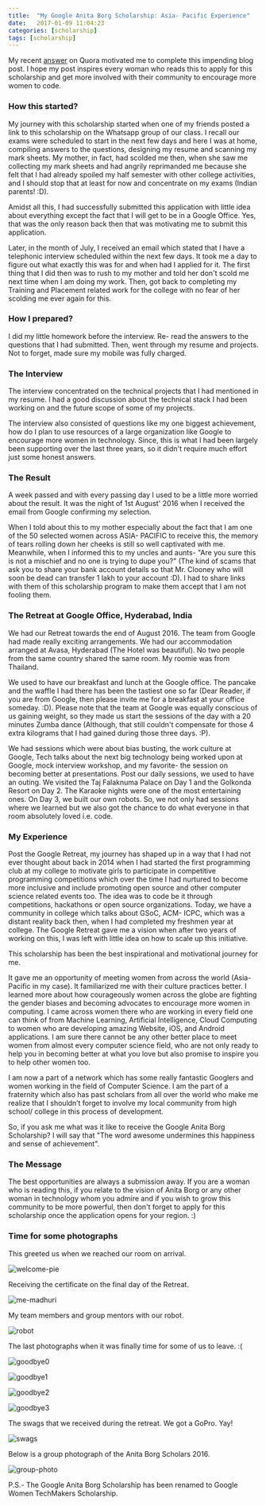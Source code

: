 ```yaml
---
title:  "My Google Anita Borg Scholarship: Asia- Pacific Experience"
date:   2017-01-09 11:04:23
categories: [scholarship]
tags: [scholarship]
---
```


My recent [answer](https://www.quora.com/What-is-it-like-to-receive-the-Google-Anita-Borg-Memorial-Scholarship/answer/Diksha-Rathi-2?srid=tFme) on Quora motivated me to complete this impending blog post. I hope my post inspires every woman who reads this to apply for this scholarship and get more involved with their community to encourage more women to code. 

### How this started?

My journey with this scholarship started when one of my friends posted a link to this scholarship on the Whatsapp group of our class. I recall our exams were scheduled to start in the next few days and here I was at home, compiling answers to the questions, designing my resume and scanning my mark sheets. My mother, in fact, had scolded me then, when she saw me collecting my mark sheets and had angrily reprimanded me because she felt that I had already spoiled my half semester with other college activities, and I should stop that at least for now and concentrate on my exams (Indian parents! :D). 

Amidst all this, I had successfully submitted this application with little idea about everything except the fact that I will get to be in a Google Office. Yes, that was the only reason back then that was motivating me to submit this application. 

Later, in the month of July, I received an email which stated that I have a telephonic interview scheduled within the next few days. It took me a day to figure out what exactly this was for and when had I applied for it. The first thing that I did then was to rush to my mother and told her don't scold me next time when I am doing my work. Then, got back to completing my Training and Placement related work for the college with no fear of her scolding me ever again for this. 

### How I prepared?

I did my little homework before the interview. Re- read the answers to the questions that I had submitted. Then, went through my resume and projects. Not to forget, made sure my mobile was fully charged. 

### The Interview

The interview concentrated on the technical projects that I had mentioned in my resume. I had a good discussion about the technical stack I had been working on and the future scope of some of my projects.

The interview also consisted of questions like my one biggest achievement, how do I plan to use resources of a large organization like Google to encourage more women in technology. Since, this is what I had been largely been supporting over the last three years, so it didn't require much effort just some honest answers. 

### The Result

A week passed and with every passing day I used to be a little more worried about the result. It was the night of 1st August' 2016 when I received the email from Google confirming my selection. 

When I told about this to my mother especially about the fact that I am one of the 50 selected women across ASIA- PACIFIC to receive this, the memory of tears rolling down her cheeks is still so well captivated with me. Meanwhile, when I informed this to my uncles and aunts- "Are you sure this is not a mischief and no one is trying to dupe you?" (The kind of scams that ask you to share your bank account details so that Mr. Clooney who will soon be dead can transfer 1 lakh to your account :D). I had to share links with them of this scholarship program to make them accept that I am not fooling them.

### The Retreat at Google Office, Hyderabad, India

We had our Retreat towards the end of August 2016. The team from Google had made really exciting arrangements. We had our accommodation arranged at Avasa, Hyderabad (The Hotel was beautiful). No two people from the same country shared the same room. My roomie was from Thailand. 

We used to have our breakfast and lunch at the Google office. The pancake and the waffle I had there has been the tastiest one so far (Dear Reader, if you are from Google, then please invite me for a breakfast at your office someday. :D). Please note that the team at Google was equally conscious of us gaining weight, so they made us start the sessions of the day with a 20 minutes Zumba dance (Although, that still couldn't compensate for those 4 extra kilograms that I had gained during those three days. :P). 

We had sessions which were about bias busting, the work culture at Google, Tech talks about the next big technology being worked upon at Google, mock interview workshop, and my favorite- the session on becoming better at presentations. Post our daily sessions, we used to have an outing. We visited the Taj Falaknuma Palace on Day 1 and the Golkonda Resort on Day 2. The Karaoke nights were one of the most entertaining ones. On Day 3, we built our own robots. So, we not only had sessions where we learned but we also got the chance to do what everyone in that room absolutely loved i.e. code. 

### My Experience

Post the Google Retreat, my journey has shaped up in a way that I had not ever thought about back in 2014 when I had started the first programming club at my college to motivate girls to participate in competitive programming competitions which over the time I had nurtured to become more inclusive and include promoting open source and other computer science related events too. The idea was to code be it through competitions, hackathons or open source organizations. Today, we have a community in college which talks about GSoC, ACM- ICPC, which was a distant reality back then, when I had completed my freshmen year at college. The Google Retreat gave me a vision when after two years of working on this, I was left with little idea on how to scale up this initiative. 

This scholarship has been the best inspirational and motivational journey for me.

It gave me an opportunity of meeting women from across the world (Asia- Pacific in my case). It familiarized me with their culture practices better. I learned more about how courageously women across the globe are fighting the gender biases and becoming advocates to encourage more women in computing. I came across women there who are working in every field one can think of from Machine Learning, Artificial Intelligence, Cloud Computing to women who are developing amazing Website, iOS, and Android applications. I am sure there cannot be any other better place to meet women from almost every computer science field, who are not only ready to help you in becoming better at what you love but also promise to inspire you to help other women too.

I am now a part of a network which has some really fantastic Googlers and women working in the field of Computer Science. I am the part of a fraternity which also has past scholars from all over the world who make me realize that I shouldn’t forget to involve my local community from high school/ college in this process of development.

So, if you ask me what was it like to receive the Google Anita Borg Scholarship? I will say that "The word awesome undermines this happiness and sense of achievement".

### The Message

The best opportunities are always a submission away. If you are a woman who is reading this, if you relate to the vision of Anita Borg or any other woman in technology whom you admire and if you wish to grow this community to be more powerful, then don't forget to apply for this scholarship once the application opens for your region. :)

### Time for some photographs

This greeted us when we reached our room on arrival.

![welcome-pie](https://raw.githubusercontent.com/Diksha-Rathi/diksha-rathi.github.io/master/static/images/blog/welcome-pie.JPG)

Receiving the certificate on the final day of the Retreat.

![me-madhuri](https://raw.githubusercontent.com/Diksha-Rathi/diksha-rathi.github.io/master/static/images/blog/me-madhuri.JPG)

My team members and group mentors with our robot. 

![robot](https://raw.githubusercontent.com/Diksha-Rathi/diksha-rathi.github.io/master/static/images/blog/robot.JPG)

The last photographs when it was finally time for some of us to leave. :(

![goodbye0](https://raw.githubusercontent.com/Diksha-Rathi/diksha-rathi.github.io/master/static/images/blog/goodbye0.JPG)

![goodbye1](https://raw.githubusercontent.com/Diksha-Rathi/diksha-rathi.github.io/master/static/images/blog/goodbye1.JPG)

![goodbye2](https://raw.githubusercontent.com/Diksha-Rathi/diksha-rathi.github.io/master/static/images/blog/goodbye2.JPG)

![goodbye3](https://raw.githubusercontent.com/Diksha-Rathi/diksha-rathi.github.io/master/static/images/blog/goodbye3.JPG)

The swags that we received during the retreat. We got a GoPro. Yay! 

![swags](https://raw.githubusercontent.com/Diksha-Rathi/diksha-rathi.github.io/master/static/images/blog/swags.JPG)

Below is a group photograph of the Anita Borg Scholars 2016.

![group-photo](https://raw.githubusercontent.com/Diksha-Rathi/diksha-rathi.github.io/master/static/images/blog/google-retreat.JPG)

P.S.- The Google Anita Borg Scholarship has been renamed to Google Women TechMakers Scholarship.
